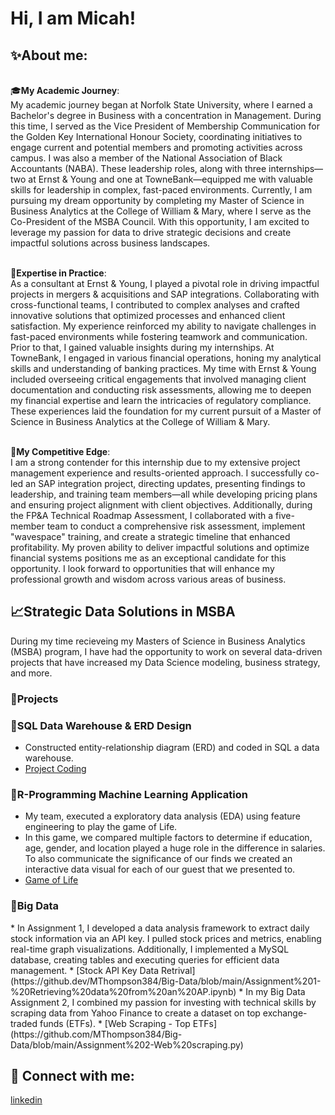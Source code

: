 <h1>Hi, I am Micah! 

<h2>✨About me:</h2>

<br>🎓**My Academic Journey**:<br>
My academic journey began at Norfolk State University, where I earned a Bachelor's degree in Business with a concentration in Management. During this time, I served as the Vice President of Membership Communication for the Golden Key International Honour Society, coordinating initiatives to engage current and potential members and promoting activities across campus. I was also a member of the National Association of Black Accountants (NABA). These leadership roles, along with three internships—two at Ernst & Young and one at TowneBank—equipped me with valuable skills for leadership in complex, fast-paced environments. Currently, I am pursuing my dream opportunity by completing my Master of Science in Business Analytics at the College of William & Mary, where I serve as the Co-President of the MSBA Council. With this opportunity, I am excited to leverage my passion for data to drive strategic decisions and create impactful solutions across business landscapes.

<br>💼**Expertise in Practice**:<br>
As a consultant at Ernst & Young, I played a pivotal role in driving impactful projects in mergers & acquisitions and SAP integrations. Collaborating with cross-functional teams, I contributed to complex analyses and crafted innovative solutions that optimized processes and enhanced client satisfaction. My experience reinforced my ability to navigate challenges in fast-paced environments while fostering teamwork and communication. Prior to that, I gained valuable insights during my internships. At TowneBank, I engaged in various financial operations, honing my analytical skills and understanding of banking practices. My time with Ernst & Young included overseeing critical engagements that involved managing client documentation and conducting risk assessments, allowing me to deepen my financial expertise and learn the intricacies of regulatory compliance. These experiences laid the foundation for my current pursuit of a Master of Science in Business Analytics at the College of William & Mary.

<br>🌼**My Competitive Edge**:<br>
I am a strong contender for this internship due to my extensive project management experience and results-oriented approach. I successfully co-led an SAP integration project, directing updates, presenting findings to leadership, and training team members—all while developing pricing plans and ensuring project alignment with client objectives. Additionally, during the FP&A Technical Roadmap Assessment, I collaborated with a five-member team to conduct a comprehensive risk assessment, implement "wavespace" training, and create a strategic timeline that enhanced profitability. My proven ability to deliver impactful solutions and optimize financial systems positions me as an exceptional candidate for this opportunity. I look forward to opportunities that will enhance my professional growth and wisdom across various areas of business.

<h2>📈Strategic Data Solutions in MSBA</h2>
During my time recieveing my Masters of Science in Business Analytics (MSBA) program, I have had the opportunity to work on several data-driven projects that have increased my Data Science modeling, business strategy, and more. 

<h3>🎯Projects </h3>

<h3>📍SQL Data Warehouse & ERD Design</h3>

* Constructed entity-relationship diagram (ERD) and coded in SQL a data warehouse.
* [Project Coding](https://github.com/MThompson384/SQL-Coding)

<h3>📍R-Programming Machine Learning Application </h3>

* My team, executed a exploratory data analysis (EDA) using feature engineering to play the game of Life. 
* In this game, we compared multiple factors to determine if education, age, gender, and location played a huge role in the difference in salaries. To also communicate the significance of our finds we created an interactive data visual for each of our guest that we presented to. 
* [Game of Life](https://github.com/MThompson384/R-Programming-Machine-Learning-Application/blob/main/Game%20of%20Life.ipynb)

<h3>📍Big Data </h3>
* In Assignment 1, I developed a data analysis framework to extract daily stock information via an API key. I pulled stock prices and metrics, enabling real-time graph visualizations. Additionally, I implemented a MySQL database, creating tables and executing queries for efficient data management.
* [Stock API Key Data Retrival](https://github.dev/MThompson384/Big-Data/blob/main/Assignment%201-%20Retrieving%20data%20from%20an%20AP.ipynb)
* In my Big Data Assignment 2, I combined my passion for investing with technical skills by scraping data from Yahoo Finance to create a dataset on top exchange-traded funds (ETFs).
* [Web Scraping - Top ETFs](https://github.com/MThompson384/Big-Data/blob/main/Assignment%202-Web%20scraping.py)

<h2> 🤳 Connect with me:</h2>

[linkedin](https://www.linkedin.com/in/micah-thompson-/)

